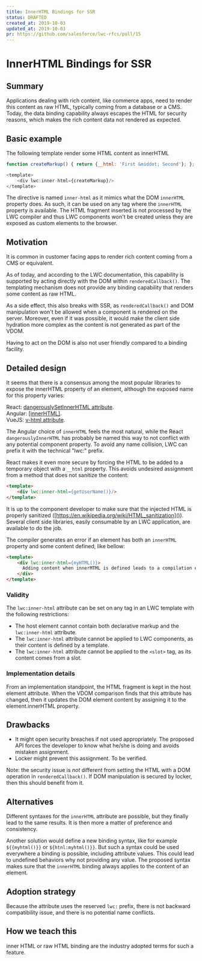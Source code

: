 ```yaml
---
title: InnerHTML Bindings for SSR
status: DRAFTED
created_at: 2019-10-03
updated_at: 2019-10-03
pr: https://github.com/salesforce/lwc-rfcs/pull/15
---
```


# InnerHTML Bindings for SSR

## Summary

Applications dealing with rich content, like commerce apps, need to render 
this content as raw HTML, typically coming from a database or a CMS. Today, 
the data binding capability always escapes the HTML for security reasons,
which makes the rich content data not rendered as expected.

## Basic example

The following template render some HTML content as innerHTML  

```js
function createMarkup() { return {__html: 'First &middot; Second'}; };

<template>
    <div lwc:inner-html={createMarkup}/>
</template>
```

The directive is named `inner-html` as it mimics what the DOM `innerHTML`
property does. As such, it can be used on any tag where the `innerHTML`
property is available. The HTML fragment inserted is not processed by the LWC
compiler and thus LWC components won't be created unless they are exposed as
custom elements to the browser.

## Motivation

It is common in customer facing apps to render rich content coming from a
CMS or equivalent.  

As of today, and according to the LWC documentation, this capability is 
supported by acting directly with the DOM within `renderedCallback()`.
The templating mechanism does not provide any binding capability that renders
some content as raw HTML.  

As a side effect, this also breaks with SSR, as `renderedCallback()` and DOM 
manipulation won't be allowed when a component is rendered on the server.
Moreover, even if it was possible, it would make the client side hydration 
more complex as the content
is not generated as part of the VDOM.  

Having to act on the DOM is also not user friendly compared to a binding
facility.  


## Detailed design

It seems that there is a consensus among the most popular libraries to expose the
innerHTML property of an element, although the exposed name for this property varies:

React: [dangerouslySetInnerHTML attribute](https://reactjs.org/docs/dom-elements.html#dangerouslysetinnerhtml).  
Angular: [[innerHTML]](https://angular.io/guide/template-syntax#property-binding-vs-interpolation).  
VueJS: [v-html attribute](https://vuejs.org/v2/guide/syntax.html#Raw-HTML).  

The Angular choice of `innerHTML` feels the most natural, while the React `dangerouslyInnerHTML`
has probably be named this way to not conflict with any potential component property.
To avoid any name collision, LWC can prefix it with the technical "lwc:" prefix.

React makes it even more secure by forcing the HTML to be added to a temporary 
object with a `__html` property. This avoids undesired assignment from a method
that does not sanitize the content:

```html
<template>
    <div lwc:inner-html={getUserName()}/>
</template>
```

It is up to the component developer to make sure that the injected HTML is properly
sanitized ([https://en.wikipedia.org/wiki/HTML_sanitization]()). Several client side
libraries, easily consumable by an LWC application, are available to do the job.

The compiler generates an error if an element has both an `innerHTML` property and
some content defined, like bellow:  

```html
<template>
    <div lwc:inner-html={myHTML()}>
      Adding content when innerMTML is defined leads to a compilation error
    </div>
</template>
```

### Validity

The `lwc:inner-html` attribute can be set on any tag in an LWC template with the
following restrictions:

  - The host element cannot contain both declarative markup and the `lwc:inner-html`
  attribute.  
  - The `lwc:inner-html` attribute cannot be applied to LWC components, as their
  content is defined by a template.  
  - The `lwc:inner-html` attribute cannot be applied to the `<slot>` tag, as its content
  comes from a slot.  


### Implementation details

From an implementation standpoint, the HTML fragment is kept in the host element
attribute. When the VDOM comparison finds that this attribute has changed, then 
it updates the DOM element content by assigning it to the element.innerHTML property.


## Drawbacks

  - It might open security breaches if not used appropriately. The proposed API forces 
  the developer to know what he/she is doing and avoids mistaken assignment.  
  - Locker might prevent this assignment. To be verified.  

Note: the security issue is *not* different from setting the HTML with a DOM operation
in `renderedCallback()`. If DOM manipulation is secured by locker, then this should
benefit from it.  


## Alternatives

Different syntaxes for the `innerHTML` attribute are possible, but they finally lead to
the same results. It is then more a matter of preference and consistency.  

Another solution would define a new binding syntax, like for example `${{myhtml()}}` or
`${htnl:myhtml()}}`. But such a syntax could be used everywhere a binding is possible,
including attribute values. This could lead to undefined behaviors why not providing any
value. The proposed syntax makes sure that the `innerHTML` binding always applies to the
content of an element.


## Adoption strategy

Because the attribute uses the reserved `lwc:` prefix, there is not backward compatibility
issue, and there is no potential name conflicts.


## How we teach this

inner HTML or raw HTML binding are the industry adopted terms for such a feature.
